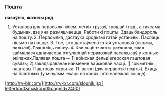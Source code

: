 ### Пошта
**назоўнік, жаночы род**

1. Установа для перасылкі пісем, лёгкіх грузаў, грошай і пад., а таксама будынак, дзе яна размяшчаецца. Работнікі пошты. Здаць бандэроль на пошту. 2. Перасылка, дастаўка сродкамі гэтай установы. Паслаць пісьмо па пошце. 3. Тое, што дастаўлена гэтай установай (пісьмы, пасылкі). Разносіць пошту. 4. Калісьці: такая ж установа, якая займалася адначасова рэгулярнай перавозкай пасажыраў у конных экіпажах.Палявая пошта — 1) воінская фельд'егерская паштовая сувязь; 2) закадзіраванае найменне вайсковай часці. || прыметнік: паштавы. Паштовая скрынка. П. вагон (для перавозкі пошты). Ехаць на паштовых (у мінулым: ехаць на конях, што належалі пошце).

<a rel="author">[http://rv-blr.com/](http://rv-blr.com/slounik.jsp?letterId=0&maskId=0&pageId=2400)</a>
